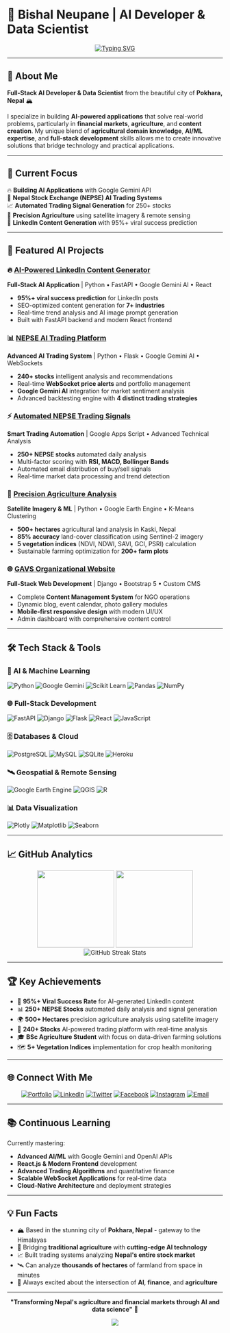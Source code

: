 # 🚀 Bishal Neupane | AI Developer & Data Scientist

<div align="center">

[![Typing SVG](https://readme-typing-svg.herokuapp.com?font=Fira+Code&weight=600&size=28&duration=3000&pause=1000&color=00D9FF&center=true&vCenter=true&width=800&lines=Full-Stack+AI+Developer;Precision+Agriculture+Specialist;Nepal+Stock+Exchange+AI+Expert;Remote+Sensing+%26+GIS+Enthusiast)](https://git.io/typing-svg)

</div>

---

## 👋 About Me

**Full-Stack AI Developer & Data Scientist** from the beautiful city of **Pokhara, Nepal** 🏔️

I specialize in building **AI-powered applications** that solve real-world problems, particularly in **financial markets**, **agriculture**, and **content creation**. My unique blend of **agricultural domain knowledge**, **AI/ML expertise**, and **full-stack development** skills allows me to create innovative solutions that bridge technology and practical applications.

---

## 🎯 Current Focus

🔥 **Building AI Applications** with Google Gemini API  
🤖 **Nepal Stock Exchange (NEPSE) AI Trading Systems**  
📈 **Automated Trading Signal Generation** for 250+ stocks  
🌱 **Precision Agriculture** using satellite imagery & remote sensing  
💼 **LinkedIn Content Generation** with 95%+ viral success prediction  

---

## 🚀 Featured AI Projects

### 🔥 [AI-Powered LinkedIn Content Generator](https://github.com/bishalnneupane1/linkedin-content-ai)
**Full-Stack AI Application** | Python • FastAPI • Google Gemini AI • React
- **95%+ viral success prediction** for LinkedIn posts
- SEO-optimized content generation for **7+ industries**
- Real-time trend analysis and AI image prompt generation
- Built with FastAPI backend and modern React frontend

### 📊 [NEPSE AI Trading Platform](https://github.com/bishalnneupane1/nepse-ai-platform)
**Advanced AI Trading System** | Python • Flask • Google Gemini AI • WebSockets
- **240+ stocks** intelligent analysis and recommendations
- Real-time **WebSocket price alerts** and portfolio management
- **Google Gemini AI** integration for market sentiment analysis
- Advanced backtesting engine with **4 distinct trading strategies**

### ⚡ [Automated NEPSE Trading Signals](https://github.com/bishalnneupane1/nepse-auto-signals)
**Smart Trading Automation** | Google Apps Script • Advanced Technical Analysis
- **250+ NEPSE stocks** automated daily analysis
- Multi-factor scoring with **RSI, MACD, Bollinger Bands**
- Automated email distribution of buy/sell signals
- Real-time market data processing and trend detection

### 🌾 [Precision Agriculture Analysis](https://github.com/bishalnneupane1/precision-agriculture-nepal)
**Satellite Imagery & ML** | Python • Google Earth Engine • K-Means Clustering
- **500+ hectares** agricultural land analysis in Kaski, Nepal
- **85% accuracy** land-cover classification using Sentinel-2 imagery
- **5 vegetation indices** (NDVI, NDWI, SAVI, GCI, PSRI) calculation
- Sustainable farming optimization for **200+ farm plots**

### 🌐 [GAVS Organizational Website](https://github.com/bishalnneupane1/gavs-website)
**Full-Stack Web Development** | Django • Bootstrap 5 • Custom CMS
- Complete **Content Management System** for NGO operations
- Dynamic blog, event calendar, photo gallery modules
- **Mobile-first responsive design** with modern UI/UX
- Admin dashboard with comprehensive content control

---

## 🛠️ Tech Stack & Tools

### 🤖 AI & Machine Learning
![Python](https://img.shields.io/badge/Python-3776AB?style=for-the-badge&logo=python&logoColor=white)
![Google Gemini](https://img.shields.io/badge/Google%20Gemini-4285F4?style=for-the-badge&logo=google&logoColor=white)
![Scikit Learn](https://img.shields.io/badge/scikit_learn-F7931E?style=for-the-badge&logo=scikit-learn&logoColor=white)
![Pandas](https://img.shields.io/badge/Pandas-150458?style=for-the-badge&logo=pandas&logoColor=white)
![NumPy](https://img.shields.io/badge/NumPy-013243?style=for-the-badge&logo=numpy&logoColor=white)

### 🌐 Full-Stack Development
![FastAPI](https://img.shields.io/badge/FastAPI-009688?style=for-the-badge&logo=fastapi&logoColor=white)
![Django](https://img.shields.io/badge/Django-092E20?style=for-the-badge&logo=django&logoColor=white)
![Flask](https://img.shields.io/badge/Flask-000000?style=for-the-badge&logo=flask&logoColor=white)
![React](https://img.shields.io/badge/React-61DAFB?style=for-the-badge&logo=react&logoColor=black)
![JavaScript](https://img.shields.io/badge/JavaScript-F7DF1E?style=for-the-badge&logo=javascript&logoColor=black)

### 🗄️ Databases & Cloud
![PostgreSQL](https://img.shields.io/badge/PostgreSQL-316192?style=for-the-badge&logo=postgresql&logoColor=white)
![MySQL](https://img.shields.io/badge/MySQL-4479A1?style=for-the-badge&logo=mysql&logoColor=white)
![SQLite](https://img.shields.io/badge/SQLite-003B57?style=for-the-badge&logo=sqlite&logoColor=white)
![Heroku](https://img.shields.io/badge/Heroku-430098?style=for-the-badge&logo=heroku&logoColor=white)

### 🛰️ Geospatial & Remote Sensing
![Google Earth Engine](https://img.shields.io/badge/Google%20Earth%20Engine-4285F4?style=for-the-badge&logo=google&logoColor=white)
![QGIS](https://img.shields.io/badge/QGIS-589632?style=for-the-badge&logo=qgis&logoColor=white)
![R](https://img.shields.io/badge/R-276DC3?style=for-the-badge&logo=r&logoColor=white)

### 📊 Data Visualization
![Plotly](https://img.shields.io/badge/Plotly-3F4F75?style=for-the-badge&logo=plotly&logoColor=white)
![Matplotlib](https://img.shields.io/badge/Matplotlib-11557c?style=for-the-badge)
![Seaborn](https://img.shields.io/badge/Seaborn-3776AB?style=for-the-badge)

---

## 📈 GitHub Analytics

<div align="center">
  <img height="180em" src="https://github-readme-stats.vercel.app/api?username=bishalnneupane1&show_icons=true&theme=tokyonight&include_all_commits=true&count_private=true"/>
  <img height="180em" src="https://github-readme-stats.vercel.app/api/top-langs/?username=bishalnneupane1&layout=compact&langs_count=8&theme=tokyonight"/>
</div>

<div align="center">
  <img src="https://github-readme-streak-stats.herokuapp.com/?user=bishalnneupane1&theme=tokyonight" alt="GitHub Streak Stats"/>
</div>

---

## 🏆 Key Achievements

- 🎯 **95%+ Viral Success Rate** for AI-generated LinkedIn content
- 📊 **250+ NEPSE Stocks** automated daily analysis and signal generation
- 🌍 **500+ Hectares** precision agriculture analysis using satellite imagery
- 🤖 **240+ Stocks** AI-powered trading platform with real-time analysis
- 🎓 **BSc Agriculture Student** with focus on data-driven farming solutions
- 🗺️ **5+ Vegetation Indices** implementation for crop health monitoring

---

## 🌐 Connect With Me

<div align="center">

[![Portfolio](https://img.shields.io/badge/Portfolio-FF5722?style=for-the-badge&logo=todoist&logoColor=white)](https://www.bishalnneupane.com.np/)
[![LinkedIn](https://img.shields.io/badge/LinkedIn-0077B5?style=for-the-badge&logo=linkedin&logoColor=white)](https://linkedin.com/in/bishalnneupane)
[![Twitter](https://img.shields.io/badge/Twitter-1DA1F2?style=for-the-badge&logo=twitter&logoColor=white)](https://twitter.com/bishal_nneupane)
[![Facebook](https://img.shields.io/badge/Facebook-1877F2?style=for-the-badge&logo=facebook&logoColor=white)](https://facebook.com/bishal.nneupane)
[![Instagram](https://img.shields.io/badge/Instagram-E4405F?style=for-the-badge&logo=instagram&logoColor=white)](https://instagram.com/bishal_nneupane)
[![Email](https://img.shields.io/badge/Email-D14836?style=for-the-badge&logo=gmail&logoColor=white)](mailto:bishalnneupane2@gmail.com)

</div>

---

## 📚 Continuous Learning

Currently mastering:
- **Advanced AI/ML** with Google Gemini and OpenAI APIs
- **React.js & Modern Frontend** development
- **Advanced Trading Algorithms** and quantitative finance
- **Scalable WebSocket Applications** for real-time data
- **Cloud-Native Architecture** and deployment strategies

---

## 💡 Fun Facts

- 🏔️ Based in the stunning city of **Pokhara, Nepal** - gateway to the Himalayas
- 🌱 Bridging **traditional agriculture** with **cutting-edge AI technology**
- 📈 Built trading systems analyzing **Nepal's entire stock market**
- 🛰️ Can analyze **thousands of hectares** of farmland from space in minutes
- 🚀 Always excited about the intersection of **AI**, **finance**, and **agriculture**

---

<div align="center">

**"Transforming Nepal's agriculture and financial markets through AI and data science"** 🚀

[![](https://visitcount.itsvg.in/api?id=bishalnneupane1&icon=0&color=0)](https://visitcount.itsvg.in)

</div>
